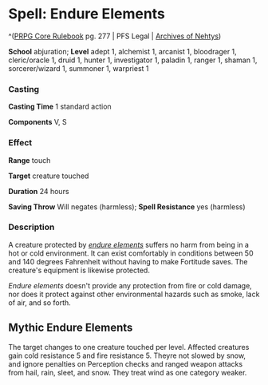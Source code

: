 # Spell: Endure Elements

^([PRPG Core Rulebook][ss-endure-elements] pg. 277 | PFS Legal | [Archives of Nehtys][sn-endure-elements])

**School** abjuration; **Level** adept 1, alchemist 1, arcanist 1, bloodrager 1, cleric/oracle 1, druid 1, hunter 1, investigator 1, paladin 1, ranger 1, shaman 1, sorcerer/wizard 1, summoner 1, warpriest 1

### Casting

**Casting Time** 1 standard action  

**Components** V, S

### Effect

**Range** touch  

**Target** creature touched  

**Duration** 24 hours  

**Saving Throw** Will negates (harmless); **Spell Resistance** yes (harmless)

### Description

A creature protected by _[endure elements]_ suffers no harm from being in a hot or cold environment. It can exist comfortably in conditions between 50 and 140 degrees Fahrenheit without having to make Fortitude saves. The creature's equipment is likewise protected.  

_Endure elements_ doesn't provide any protection from fire or cold damage, nor does it protect against other environmental hazards such as smoke, lack of air, and so forth.

## Mythic Endure Elements

The target changes to one creature touched per level. Affected creatures gain cold resistance 5 and fire resistance 5. Theyre not slowed by snow, and ignore penalties on Perception checks and ranged weapon attacks from hail, rain, sleet, and snow. They treat wind as one category weaker.

[ss-endure-elements]: http://paizo.com/pathfinderRPG/v57
[sn-endure-elements]: http://www.archivesofnethys.com/SpellDisplay.aspx?ItemName=Endure%20Elements
[endure elements]: http://www.archivesofnethys.com/SpellDisplay.aspx?ItemName=endure%20elements